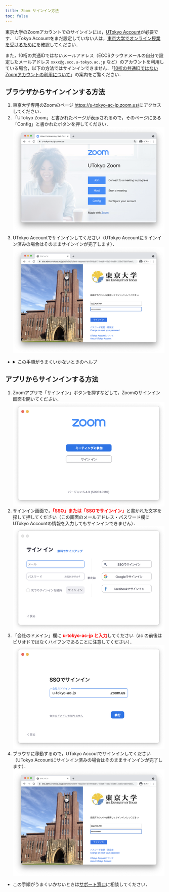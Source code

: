 ```yaml
---
title: Zoom サインイン方法
toc: false
---
```


東京大学のZoomアカウントでのサインインには，[UTokyo Account](https://www.u-tokyo.ac.jp/adm/dics/ja/account.html)が必要です．
UTokyo Accountをまだ設定していない人は，[東京大学でオンライン授業を受けるために](/oc/)を確認してください．

また，10桁の共通IDではないメールアドレス（ECCSクラウドメールの自分で設定したメールアドレス `xxxx@g.ecc.u-tokyo.ac.jp` など）のアカウントを利用している場合，以下の方法ではサインインできません．「[10桁の共通IDではないZoomアカウントの利用について](/notice/zoom-address-new)」の案内をご覧ください．

## ブラウザからサインインする方法
1. 東京大学専用のZoomのページ <a href="https://u-tokyo-ac-jp.zoom.us/">https://u-tokyo-ac-jp.zoom.us/</a>にアクセスしてください．
2. 「UTokyo Zoom」と書かれたページが表示されるので，そのページにある「Config」と書かれたボタンを押してください．
![](img/zoom_signin_1.png)
3. UTokyo Accountでサインインしてください（UTokyo Accountにサインイン済みの場合はそのままサインインが完了します）．
![](img/zoom_signin_2.png)

* <details>
    <summary>この手順がうまくいかないときのヘルプ</summary>
    <ul>
      <li><strong>上のリンクにアクセスしても「UTokyo Zoom」と書かれたページが表示されない場合</strong>：前から持っていた自分のアカウントで既にZoomにサインインしているときに発生します<a href="https://zoom.us/profile">Zoomの設定画面</a>の右上のアイコン（自分のアイコンか，設定していない場合は人のマーク）をクリックして，「サインアウト」してから，アクセスし直してください．</li>
      <img src="img/zoom_signin_3.png" alt="" />
    </ul>
    これらを確認して，それでもうまくいかなければ，<a href="/supports/">サポート窓口</a>に相談してください．
  </details>


## アプリからサインインする方法
1. Zoomアプリで「サインイン」ボタンを押すなどして，Zoomのサインイン画面を開いてください．
![](img/zoom_signin_4.png)
2. サインイン画面で，<strong style="color: red;">「SSO」または「SSOでサインイン」</strong>と書かれた文字を探して押してください（この画面のメールアドレス・パスワード欄にUTokyo Accountの情報を入力してもサインインできません）．
![](img/zoom_signin_5.png)
3. 「会社のドメイン」欄に <strong style="color: red;">u-tokyo-ac-jp と入力</strong>してください（ac の前後はピリオドではなくハイフンであることに注意してください）．
![](img/zoom_signin_6.png)
4. ブラウザに移動するので，UTokyo Accoutでサインインしてください（UTokyo Accountにサインイン済みの場合はそのままサインインが完了します）．
![](img/zoom_signin_2.png)

* この手順がうまくいかないときは<a href="/supports/">サポート窓口</a>に相談してください．